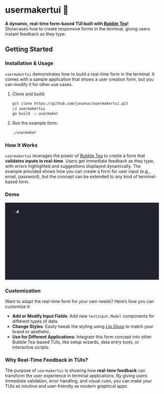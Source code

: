# **usermakertui** 🚀

**A dynamic, real-time form-based TUI built with [Bubble Tea](https://github.com/charmbracelet/bubbletea)!**  
Showcases how to create responsive forms in the terminal, giving users instant feedback as they type.

## **Getting Started**

### **Installation & Usage**

`usermakertui` demonstrates how to build a real-time form in the terminal. It comes with a sample application that shows a user creation form, but you can modify it for other use cases.

1. Clone and build:

    ```bash
    git clone https://github.com/jasonuc/usermakertui.git
    cd usermakertui
    go build -o usermaker
    ```

2. Run the example form:

    ```bash
    ./usermaker
    ```

### **How It Works**

`usermakertui` leverages the power of [Bubble Tea](https://github.com/charmbracelet/bubbletea) to create a form that **validates inputs in real-time**. Users get immediate feedback as they type, with errors highlighted and suggestions displayed dynamically. The example provided shows how you can create a form for user input (e.g., email, password), but the concept can be extended to any kind of terminal-based form.

### **Demo**

![Demo](demo.gif)

### **Customization**

Want to adapt the real-time form for your own needs? Here’s how you can customize it:

- **Add or Modify Input Fields**: Add new `textinput.Model` components for different types of data.
- **Change Styles**: Easily tweak the styling using [Lip Gloss](https://github.com/charmbracelet/lipgloss) to match your brand or aesthetic.
- **Use for Different Applications**: Integrate this form concept into other Bubble Tea-based TUIs, like setup wizards, data entry tools, or interactive scripts.

### **Why Real-Time Feedback in TUIs?**

The purpose of `usermakertui` is showing how **real-time feedback** can transform the user experience in terminal applications. By giving users immediate validation, error handling, and visual cues, you can make your TUIs as intuitive and user-friendly as modern graphical apps.
